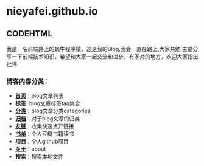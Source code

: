 # nieyafei.github.io
## CODEHTML
我是一名前端路上的蜗牛程序猿，这是我的Blog,我会一直在路上,大家共勉
主要分享一下前端技术知识，希望和大家一起交流和进步，有不对的地方，欢迎大家指出批评

### 博客内容分类：
- **[首页](http://codehtml.cn/)**：blog文章列表
- **[标签](http://codehtml.cn/tags/)**: blog文章标签tag集合
- **[分类](http://codehtml.cn/categories/)**：blog文章分类categories
- **[归档](http://codehtml.cn/archives/)**：对于blog文章的归类
- **[友链](http://codehtml.cn/links/)**：收集快速点开链接
- **[书单](http://codehtml.cn/books/)**：个人豆瓣书籍读书
- **[项目](http://codehtml.cn/repository/)**：个人github项目
- **[关于](http://codehtml.cn/about/)**：about
- **搜索**：搜索本地文件





